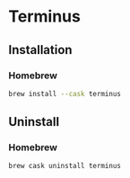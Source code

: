 # Terminus

## Installation

### Homebrew

```sh
brew install --cask terminus
```

## Uninstall

### Homebrew

```sh
brew cask uninstall terminus
```
